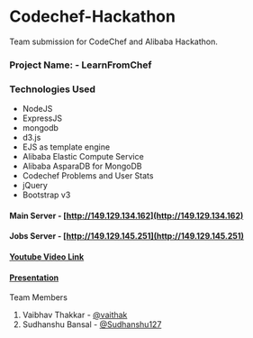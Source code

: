 # Codechef-Hackathon
Team submission for CodeChef and Alibaba Hackathon.  

### Project Name: - LearnFromChef

### Technologies Used
  * NodeJS
  * ExpressJS
  * mongodb
  * d3.js
  * EJS as template engine
  * Alibaba Elastic Compute Service
  * Alibaba AsparaDB for MongoDB
  * Codechef Problems and User Stats
  * jQuery
  * Bootstrap v3
  
#### Main Server - [http://149.129.134.162](http://149.129.134.162)  
#### Jobs Server - [http://149.129.145.251](http://149.129.145.251)  

#### [Youtube Video Link](https://www.youtube.com/watch?v=NrkwH1ECS7A) 
#### [Presentation](https://docs.google.com/presentation/d/1yHZEQu3BkccMclj8BzBw7bHZ7lOVW7lQRhZgwDRDbkU/edit?usp=sharing)   

Team Members
1) Vaibhav Thakkar - [@vaithak](https://github.com/vaithak)  
2) Sudhanshu Bansal - [@Sudhanshu127](https://github.com/Sudhanshu127)  
